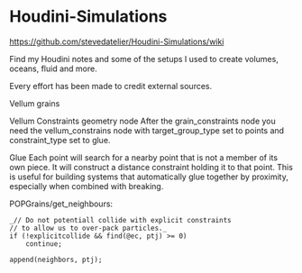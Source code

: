 # Houdini-Simulations
https://github.com/stevedatelier/Houdini-Simulations/wiki

Find my Houdini notes and some of the setups I used to create volumes, oceans, fluid and more.

Every effort has been made to credit external sources.

Vellum grains

Vellum Constraints geometry node
After the grain_constraints node you need the vellum_constrains node with target_group_type set to points and constraint_type set to glue.

Glue
Each point will search for a nearby point that is not a member of its own piece. It will construct a distance constraint holding it to that point. This is useful for building systems that automatically glue together by proximity, especially when combined with breaking.

POPGrains/get_neighbours:

    _// Do not potentiall collide with explicit constraints
    // to allow us to over-pack particles._
    if (!explicitcollide && find(@ec, ptj) >= 0)
        continue;
    
    append(neighbors, ptj);
    
